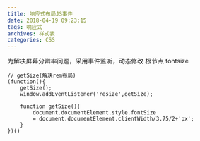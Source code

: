 ```yaml
---
title: 响应式布局JS事件
date: 2018-04-19 09:23:15
tags: 响应式
archives: 样式表
categories: CSS
---
```

为解决屏幕分辨率问题，采用事件监听，动态修改 根节点 fontsize 
````
// getSize(解决rem布局)
(function(){
	getSize();
	window.addEventListener('resize',getSize);
	
	function getSize(){
		document.documentElement.style.fontSize 
		= document.documentElement.clientWidth/3.75/2+'px';
	}
})()
````